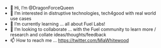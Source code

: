 - 👋 Hi, I’m @DragonForceQueen
- 👀 I’m interested in distruptive technologies, tech4good with real world use cases
- 🌱 I’m currently learning ... all about Fuel Labs!
- 💞️ I’m looking to collaborate ... with the Fuel community to learn more / research and collate ideas/thoughts/feedback
- 📫 How to reach me ... https://twitter.com/MiaWhitewood 

<!---
DragonForceQueen/DragonForceQueen is a ✨ special ✨ repository because its `README.md` (this file) appears on your GitHub profile.
You can click the Preview link to take a look at your changes.
--->
